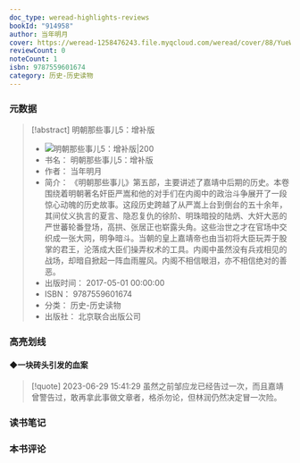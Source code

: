 ```yaml
---
doc_type: weread-highlights-reviews
bookId: "914958"
author: 当年明月
cover: https://weread-1258476243.file.myqcloud.com/weread/cover/88/YueWen_914958/t7_YueWen_914958.jpg
reviewCount: 0
noteCount: 1
isbn: 9787559601674
category: 历史-历史读物
---
```

### 元数据
> [!abstract] 明朝那些事儿5：增补版
> - ![ 明朝那些事儿5：增补版|200](https://weread-1258476243.file.myqcloud.com/weread/cover/88/YueWen_914958/t7_YueWen_914958.jpg)
> - 书名： 明朝那些事儿5：增补版
> - 作者： 当年明月
> - 简介： 《明朝那些事儿》第五部，主要讲述了嘉靖中后期的历史。本卷围绕着明朝著名奸臣严嵩和他的对手们在内阁中的政治斗争展开了一段惊心动魄的历史故事。这段历史跨越了从严嵩上台到倒台的五十余年，其间仗义执言的夏言、隐忍复仇的徐阶、明珠暗投的陆炳、大奸大恶的严世蕃轮番登场，高拱、张居正也崭露头角。这些治世之才在官场中交织成一张大网，明争暗斗。当朝的皇上嘉靖帝也由当初将大臣玩弄于股掌的君王，沦落成大臣们操弄权术的工具。内阁中虽然没有兵戎相见的战场，却暗自掀起一阵血雨腥风。内阁不相信眼泪，亦不相信绝对的善恶。
> - 出版时间： 2017-05-01 00:00:00
> - ISBN： 9787559601674
> - 分类： 历史-历史读物
> - 出版社： 北京联合出版公司
### 高亮划线

#### ◆一块砖头引发的血案
> [!quote] 2023-06-29 15:41:29
> 虽然之前邹应龙已经告过一次，而且嘉靖曾警告过，敢再拿此事做文章者，格杀勿论，但林润仍然决定冒一次险。

### 读书笔记

### 本书评论
